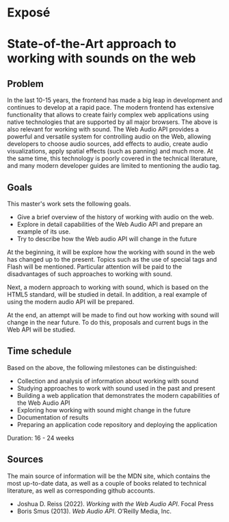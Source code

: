 # Exposé

# **State-of-the-Art approach to working with sounds on the web**

## Problem

In the last 10-15 years, the frontend has made a big leap in development and continues to develop at a rapid pace. The modern frontend has extensive functionality that allows to create fairly complex web applications using native technologies that are supported by all major browsers. The above is also relevant for working with sound. The Web Audio API provides a powerful and versatile system for controlling audio on the Web, allowing developers to choose audio sources, add effects to audio, create audio visualizations, apply spatial effects (such as panning) and much more. At the same time, this technology is poorly covered in the technical literature, and many modern developer guides are limited to mentioning the audio tag.

## Goals

This master's work sets the following goals.

- Give a brief overview of the history of working with audio on the web.
- Explore in detail capabilities of the Web Audio API and prepare an example of its use.
- Try to describe how the Web audio API will change in the future

At the beginning, it will be explore how the working with sound in the web has changed up to the present. Topics such as the use of special tags and Flash will be mentioned. Particular attention will be paid to the disadvantages of such approaches to working with sound.

Next, a modern approach to working with sound, which is based on the HTML5 standard, will be studied in detail. In addition, a real example of using the modern audio API will be prepared.

At the end, an attempt will be made to find out how working with sound will change in the near future. To do this, proposals and current bugs in the Web API will be studied.

## Time schedule

Based on the above, the following milestones can be distinguished:

- Collection and analysis of information about working with sound
- Studying approaches to work with sound used in the past and present
- Building a web application that demonstrates the modern capabilities of the Web Audio API
- Exploring how working with sound might change in the future
- Documentation of results
- Preparing an application code repository and deploying the application

Duration: 16 - 24 weeks

## Sources

The main source of information will be the MDN site, which contains the most up-to-date data, as well as a couple of books related to technical literature, as well as corresponding github accounts.

- Joshua D. Reiss (2022). _Working with the Web Audio API_. Focal Press
- Boris Smus (2013). _Web Audio API_. O’Reilly Media, Inc.
